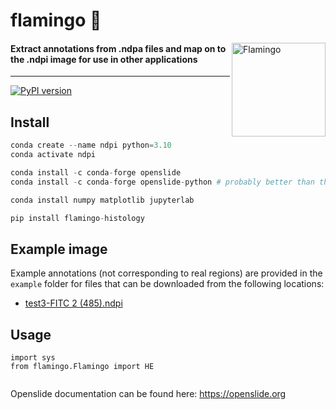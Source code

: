 # flamingo 🦩
<img src="https://github.com/jsmckenzie/flamingo/blob/main/docs/image.jpg" alt="Flamingo" height="150" align="right" caption="Text left hanging">

#### Extract annotations from .ndpa files and map on to the .ndpi image for use in other applications

* * *

[![PyPI version](https://badge.fury.io/py/flamingo-histology.svg)](https://pypi.org/project/flamingo-histology/)


## Install
```Python
conda create --name ndpi python=3.10
conda activate ndpi

conda install -c conda-forge openslide
conda install -c conda-forge openslide-python # probably better than the command above

conda install numpy matplotlib jupyterlab

pip install flamingo-histology

```

## Example image
Example annotations (not corresponding to real regions) are provided in the `example` folder for files that can be downloaded from the following locations:
- [test3-FITC 2 (485).ndpi](https://downloads.openmicroscopy.org/images/Hamamatsu-NDPI/manuel/)


## Usage
```
import sys
from flamingo.Flamingo import HE


```



Openslide documentation can be found here: https://openslide.org
